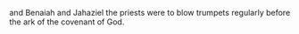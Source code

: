 and Benaiah and Jahaziel the priests were to blow trumpets regularly before the ark of the covenant of God.
